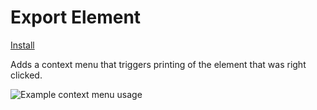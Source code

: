 # Export Element

[Install](https://github.com/iamogbz/oh-my-scripts/raw/gh-pages/export-element.user.js)

Adds a context menu that triggers printing of the element that was right clicked.

![Example context menu usage](https://github.com/user-attachments/assets/927e79a1-3a46-4c4a-88d2-5b315a2c40f1)
